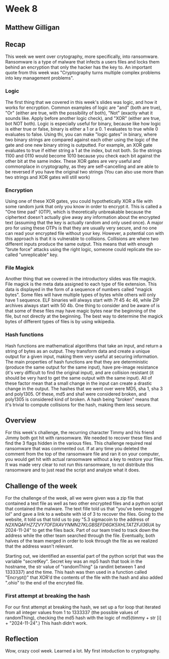 # Week 8
## Matthew Gilligan

## Recap
This week we went over crytography, more specifically, into ransomware. Ransomware is a type of malware that infects a users files and locks them behind an encryption that only the hacker has the key to. An important quote from this week was "Cryptography turns multiple complex problems into key management problems". 

### Logic
The first thing that we covered in this week's slides was logic, and how it works for encryption. Common examples of logic are "and" (both are true), "Or" (either are true, with the possibility of both), "Not" (exactly what it sounds like. Apply before another logic check), and "XOR" (either are true, bot NOT both). 
Logic is especially useful for binary, because like how logic is either true or false, binary is either a 1 or a 0. 1 evaluates to true while 0 evaluates to false. Using thi, you can make "logic gates" in binary, where two binary strings are compared against each other using the logic of the gate and one new binary string is outputted. For example, an XOR gate evaluates to true if either string a 1 at the index, but not both. So the strings 1100 and 0110 would become 1010 because you check each bit against the other bit at the same index. These XOR gates are very useful and commonplace in cryptography, as they are self-cancelling and are able to be reversed if you have the original two strings (You can also use more than two strings and XOR gates will still work)

### Encryption
Using one of these XOR gates, you could hypothetically XOR a file with some random junk that only you know in order to encrypt it. This is called a "One time pad" (OTP), which is theoretically unbreakable because the ciphertext doesn't actually give away any information about the encrypted text (assuming that the key is actually random and only used once). 
A major pro for using these OTPs is that they are usually very secure, and no one can read your encrypted file without your key. However, a potential con with this approach is that it is vulnerable to collisions. Collisions are where two different inputs produce the same output. This means that with enough "brute force" attacks using the right logic, someone could replicate the so-called "unreplicable" key. 

### File Magick
Another thing that we covered in the introductory slides was file magick. File magick is the meta data assigned to each type of file extension. This data is displayed in the form of a sequence of numbers called "magick bytes". Some files will have multiple types of bytes while others will only  have 1 sequence. ELF binaries will always start with  7f 45 4c 46, while ZIP archives always start with 50 4b. One thing to consider and be aware of is that some of these files may have magic bytes near the beginning of the file, but not directly at the beginning. The best way to determine the magick bytes of different types of files is by using wikipedia. 

### Hash functions
Hash functions are mathematical algorithms that take an input, and return a string of bytes as an output. They transform data and create a unique output for a given input, making them very useful at securing information. The main properties of hash functions are that they are deterministic (produce the same output for the same input), have pre-image resistance (it's very difficult to find the original input), and are collision resistant (it should be very hard to get the same output with the same input). All of these factor mean that a small change in the input can create a drastic change in the output. The hashes that we went over were MD5, sha 1, sha 3 and poly1305. Of these, md5 and sha1 were considered broken, and poly1305 is considered kind of broken. A hash being "broken" means that it's trivial to compute collisions for the hash, making them less secure. 

## Overview
For this week's challenge, the recurring character Timmy and his friend Jimmy both got hit with ransomware. We needed to recover these files and find the 3 flags hidden in the various files. This challenge required real ransomware that was commented out. If at any time you deleted the comment from the top of the ransomware file and ran it on your computer, you would get hit with actual ransomware without a key to restore your files. It was made very clear to not run this ransomware, to not distribute this ransomware and to just read the script and analyze what it does. 

## Challenge of the week
For the challenge of the week, all we were given was a zip file that contained a text file as well as two other encrypted files and a python script that contained the malware. The text fille told us that "you've been mogged lol" and gave a link to a website with id of 3 to recover the files. Going to the website, it told us that told us to pay "5.3 sigmacoin to the address of _N2XNQAFHZ7ZVY7OFDXAVYNMN27KLGBSEFD6GK5XHLTATZFJI36UA_ by 2024-11-24" to get the files back. Part of our team tried to track down the address while the other team searched through the file. Eventually, both halves of the team merged in order to look through the file as we realized that the address wasn't relevant. 

Starting out, we identified an essential part of the python script that was the variable "secretKey". Secret key was an mp5 hash that took in the hostname, the str value of "randomThing" (a randint between 1 and 1333337) and the time. This hash was then used in a function called "Encrypt()" that XOR'd the contents of the file with the hash and also added ".ohio" to the end of the encryted file. 

### First attempt at breaking the hash
For our first attempt at breaking the hash, we set up a for loop that iterated from all integer values from 1 to 1333337 (the possible values of randomThing), checking the md5 hash with the logic of md5(timmy + str [i] + "2024-11-24".) This hash didn't work. 

## Reflection
Wow, crazy cool week. Learned a lot. My first intoduction to cryptography. 
